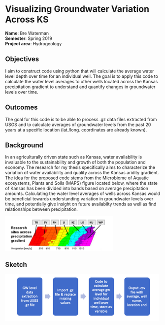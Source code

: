 # Visualizing Groundwater Variation Across KS

**Name**: Bre Waterman <br/>
**Semester**: Spring 2019 <br/>
**Project area**: Hydrogeology

## Objectives
I aim to construct code using python that will calculate the average water level depth over time for an individual well.  The goal is to apply this code to calculate the water level averages to other wells located across the Kansas precipitation gradient to understand and quantify changes in groundwater levels over time.

## Outcomes
The goal for this code is to be able to process .gz data files extracted from USGS and to calculate averages of groundwater levels from the past 20 years at a specific location (lat./long. coordinates are already known).

## Background
In an agriculturally driven state such as Kansas, water availability is invaluable to the sustainability and growth of both the population and economy. The research for my thesis specifically aims to characterize the variation of water availability and quality across the Kansas aridity gradient. The idea for the proposed code stems from the Microbiome of Aquatic ecosystems, Plants and Soils (MAPS) figure located below, where the state of Kansas has been divided into bands based on average precipitation amounts. Calculating the water level averages of wells across Kansas would be beneficial towards understanding variation in groundwater levels over time, and potentially give insight on future availabilty trends as well as find relationships between precipitation.

<img src="pptgrad.png" alt="pptgrad_image" width="350"/>

## Sketch


<img src="sketch.png" alt="sketch_image" width="500"/>

